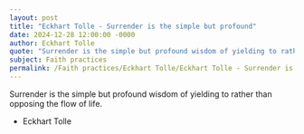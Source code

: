 ```yaml
---
layout: post
title: "Eckhart Tolle - Surrender is the simple but profound"
date: 2024-12-28 12:00:00 -0000
author: Eckhart Tolle
quote: "Surrender is the simple but profound wisdom of yielding to rather than opposing the flow of life."
subject: Faith practices
permalink: /Faith practices/Eckhart Tolle/Eckhart Tolle - Surrender is the simple but profound
---
```


Surrender is the simple but profound wisdom of yielding to rather than opposing the flow of life.

- Eckhart Tolle

